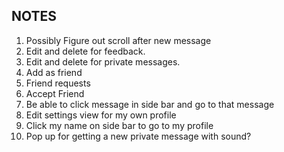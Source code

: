 ## NOTES

1. Possibly Figure out scroll after new message
2. Edit and delete for feedback.
3. Edit and delete for private messages.
4. Add as friend
5. Friend requests
6. Accept Friend
7. Be able to click message in side bar and go to that message
8. Edit settings view for my own profile
9. Click my name on side bar to go to my profile
10. Pop up for getting a new private message with sound?
